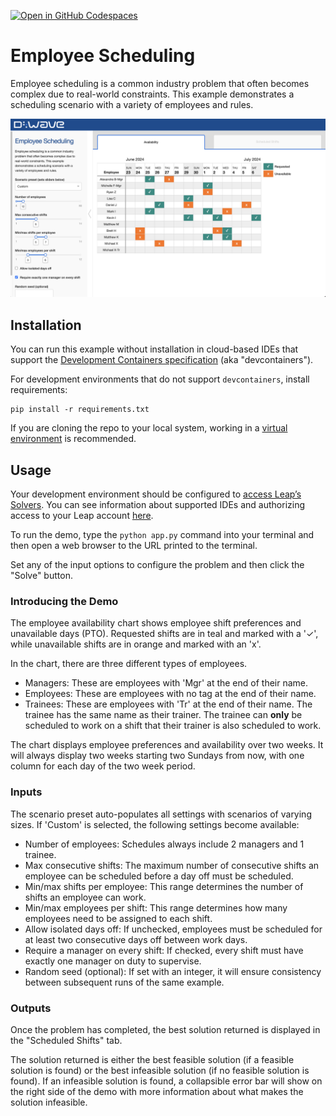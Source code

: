 [![Open in GitHub Codespaces](
  https://img.shields.io/badge/Open%20in%20GitHub%20Codespaces-333?logo=github)](
  https://codespaces.new/dwave-examples/employee-scheduling?quickstart=1)
<!-- [![Linux/Mac/Windows build status](
  https://circleci.com/gh/dwave-examples/employee-scheduling.svg?style=shield)](
  https://circleci.com/gh/dwave-examples/employee-scheduling) -->

# Employee Scheduling

Employee scheduling is a common industry problem that often becomes complex
due to real-world constraints. This example demonstrates
a scheduling scenario with a variety of employees and rules.

![Screen Image](demo.png)

## Installation

You can run this example without installation in cloud-based IDEs that support
the [Development Containers specification](https://containers.dev/supporting)
(aka "devcontainers").

For development environments that do not support ``devcontainers``, install
requirements:

    pip install -r requirements.txt

If you are cloning the repo to your local system, working in a
[virtual environment](https://docs.python.org/3/library/venv.html) is
recommended.

## Usage

Your development environment should be configured to
[access Leap’s Solvers](https://docs.ocean.dwavesys.com/en/stable/overview/sapi.html).
You can see information about supported IDEs and authorizing access to your
Leap account [here](https://docs.dwavesys.com/docs/latest/doc_leap_dev_env.html).

To run the demo, type the ``python app.py`` command into your terminal and then open a web browser
to the URL printed to the terminal.

Set any of the input options to configure the problem and then click the "Solve"
button.

### Introducing the Demo

The employee availability chart shows employee shift preferences and unavailable
days (PTO). Requested shifts are in teal and marked with a '✓', while
unavailable shifts are in orange and marked with an 'x'.

In the chart, there are three different types of employees.

- Managers: These are employees with 'Mgr' at the end of their name.
- Employees: These are employees with no tag at the end of their name.
- Trainees: These are employees with 'Tr' at the end of their name. The trainee
  has the same name as their trainer. The trainee can **only** be scheduled to
  work on a shift that their trainer is also scheduled to work.

The chart displays employee preferences and availability over two weeks. It will
always display two weeks starting two Sundays from now, with one column for each day of the two week period.

### Inputs

The scenario preset auto-populates all settings with scenarios of varying
sizes. If 'Custom' is selected, the following settings become available:

- Number of employees: Schedules always include 2 managers and 1 trainee.
- Max consecutive shifts: The maximum number of consecutive shifts an employee
  can be scheduled before a day off must be scheduled.
- Min/max shifts per employee: This range determines the number of shifts an
  employee can work.
- Min/max employees per shift: This range determines how many employees need
  to be assigned to each shift.
- Allow isolated days off: If unchecked, employees must be
  scheduled for at least two consecutive days off between work days.
- Require a manager on every shift: If checked, every shift
  must have exactly one manager on duty to supervise.
- Random seed (optional): If set with an integer, it will ensure consistency
between subsequent runs of the same example.

### Outputs

Once the problem has completed, the best solution returned is displayed in
the "Scheduled Shifts" tab.

The solution returned is either the best feasible solution (if a feasible
solution is found) or the best infeasible solution (if no feasible solution is
found). If an infeasible solution is found, a collapsible error bar will show
on the right side of the demo with more information about what makes the solution
infeasible.
